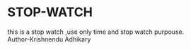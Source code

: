 # STOP-WATCH
this is a stop watch ,use only time and stop watch purpouse.
<br>
Author-Krishnendu Adhikary
